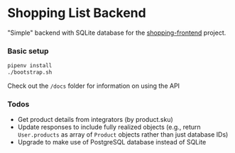 # Shopping List Backend

"Simple" backend with SQLite database for the [shopping-frontend](https://github.com/awarnes/shopping-frontend) project.

### Basic setup

```bash
pipenv install
./bootstrap.sh
```

Check out the `/docs` folder for information on using the API

### Todos
- Get product details from integrators (by product.sku)
- Update responses to include fully realized objects (e.g., return `User.products` as array of `Product` objects rather than just database IDs)
- Upgrade to make use of PostgreSQL database instead of SQLite